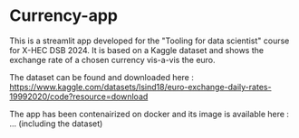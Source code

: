# Currency-app
This is a streamlit app developed for the "Tooling for data scientist" course for X-HEC DSB 2024.
It is based on a Kaggle dataset and shows the exchange rate of a chosen currency vis-a-vis the euro. 

The dataset can be found and downloaded here : https://www.kaggle.com/datasets/lsind18/euro-exchange-daily-rates-19992020/code?resource=download

The app has been contenairized on docker and its image is available here : ...
(including the dataset)

